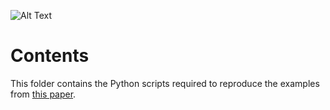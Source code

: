 ![Alt Text](README_files/PaperScreenshot1.png)

# Contents
This folder contains the Python scripts required to reproduce the examples from [this paper](https://www.youtube.com/watch?v=dQw4w9WgXcQ).

